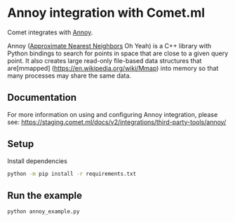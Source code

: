 # Annoy integration with Comet.ml

Comet integrates with [Annoy](https://github.com/spotify/annoy).

Annoy ([Approximate Nearest Neighbors](http://en.wikipedia.org/wiki/Nearest_neighbor_search#Approximate_nearest_neighbor) Oh Yeah) is a C++ library with Python bindings to search for points in space that are close to a given query point. It also creates large read-only file-based data structures that are[mmapped] (https://en.wikipedia.org/wiki/Mmap) into memory so that many processes may  share the same data.

## Documentation

For more information on using and configuring Annoy integration, please see: https://staging.comet.ml/docs/v2/integrations/third-party-tools/annoy/

## Setup

Install dependencies

```bash
python -m pip install -r requirements.txt
```

## Run the example

```bash
python annoy_example.py
```
